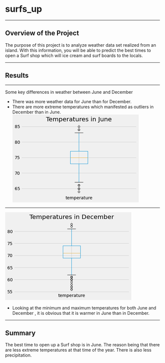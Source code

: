 # surfs_up
---
##  Overview of the Project
The purpose of this project is to analyze weather data set realized from an island. With this information, you will be able to predict the best times to open a Surf shop which will ice cream and surf boards to the locals.

---
##  Results
---
Some key differences in weather between June and December
- There was more weather data for June than for December.
- There are more extreme temperatures which manifested as outliers in December than in June.
![June Temperatures](https://github.com/Elewekeadanma/surfs_up/blob/main/June_temp.png)
---
![December Temperatures](https://github.com/Elewekeadanma/surfs_up/blob/main/Dec_temp.png)
- Looking at the minimum and maximum temperatures for both June and December , it is obvious that it is warmer in June than in December.
---
##  Summary
The best time to open up a Surf shop is in June. The reason being that there are less extreme temperatures at that time of the year. There is also less precipitation.
